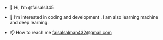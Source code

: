 - 👋 Hi, I’m @faisals345
- 👀 I’m interested in coding and development . I am also learning machine and deep learning.


- 📫 How to reach me faisalsalman432@gmail.com


